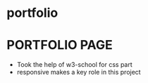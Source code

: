# portfolio
<h1>PORTFOLIO PAGE</h1>
<ul>
    <li> Took the help of w3-school for css part  </li>
    <li>
 responsive makes a key role in this project 
    </li>
</ul>
